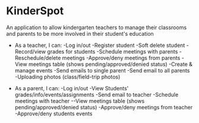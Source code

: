 # KinderSpot
An application to allow kindergarten teachers to manage their classrooms and parents to be more involved in their student's education
 
 * As a teacher, I can:
 	-Log in/out
 	-Register student
 	-Soft delete student
 	-Record/view grades for students
 	-Schedule meetings with parents
 	-Reschedule/delete meetings
 	-Approve/deny meetings from parents
 	-View meetings table (shows pending/approved/denied status)
 	-Create & manage events
 	-Send emails to single parent
 	-Send email to all parents
 	-Uploading photos (class/field-trip photos)
 	
 * As a parent, I can:
 	-Log in/out
 	-View Students' grades/info/events/assignments
 	-Send email to teacher
 	-Schedule meetings with teacher
 	--View meetings table (shows pending/approved/denied status)
 	-Approve/deny meetings from teacher
 	-Approve/deny students events